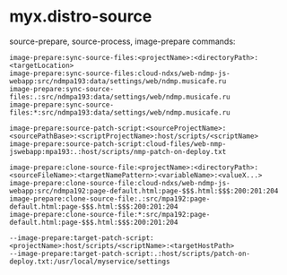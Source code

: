 # myx.distro-source



source-prepare, source-process, image-prepare commands:

	image-prepare:sync-source-files:<projectName>:<directoryPath>:<targetLocation>
	image-prepare:sync-source-files:cloud-ndxs/web-ndmp-js-webapp:src/ndmpa193:data/settings/web/ndmp.musicafe.ru
	image-prepare:sync-source-files:.:src/ndmpa193:data/settings/web/ndmp.musicafe.ru
	image-prepare:sync-source-files:*:src/ndmpa193:data/settings/web/ndmp.musicafe.ru

	image-prepare:source-patch-script:<sourceProjectName>:<sourcePathBase>:<scriptProjectName>:host/scripts/<scriptName>
	image-prepare:source-patch-script:cloud-files/web-nmp-jswebapp:mpa193:.:host/scripts/nmp-patch-on-deploy.txt

	image-prepare:clone-source-file:<projectName>:<directoryPath>:<sourceFileName>:<targetNamePattern>:<variableName>:<valueX...>
	image-prepare:clone-source-file:cloud-ndxs/web-ndmp-js-webapp:src/ndmpa192:page-default.html:page-$$$.html:$$$:200:201:204
	image-prepare:clone-source-file:.:src/mpa192:page-default.html:page-$$$.html:$$$:200:201:204
	image-prepare:clone-source-file:*:src/mpa192:page-default.html:page-$$$.html:$$$:200:201:204

	--image-prepare:target-patch-script:<projectName>:host/scripts/<scriptName>:<targetHostPath>
	--image-prepare:target-patch-script:.:host/scripts/patch-on-deploy.txt:/usr/local/myservice/settings
